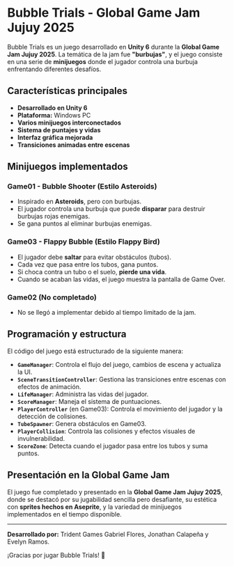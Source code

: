 # Bubble Trials - Global Game Jam Jujuy 2025

Bubble Trials es un juego desarrollado en **Unity 6** durante la **Global Game Jam Jujuy 2025**. La temática de la jam fue **"burbujas"**, y el juego consiste en una serie de **minijuegos** donde el jugador controla una burbuja enfrentando diferentes desafíos.

## Características principales
- **Desarrollado en Unity 6**
- **Plataforma:** Windows PC
- **Varios minijuegos interconectados**
- **Sistema de puntajes y vidas**
- **Interfaz gráfica mejorada**
- **Transiciones animadas entre escenas**

## Minijuegos implementados
### **Game01 - Bubble Shooter** (Estilo Asteroids)
- Inspirado en **Asteroids**, pero con burbujas.
- El jugador controla una burbuja que puede **disparar** para destruir burbujas rojas enemigas.
- Se gana puntos al eliminar burbujas enemigas.

### **Game03 - Flappy Bubble** (Estilo Flappy Bird)
- El jugador debe **saltar** para evitar obstáculos (tubos).
- Cada vez que pasa entre los tubos, gana puntos.
- Si choca contra un tubo o el suelo, **pierde una vida**.
- Cuando se acaban las vidas, el juego muestra la pantalla de Game Over.

### **Game02 (No completado)**
- No se llegó a implementar debido al tiempo limitado de la jam.

## Programación y estructura
El código del juego está estructurado de la siguiente manera:

- **`GameManager`**: Controla el flujo del juego, cambios de escena y actualiza la UI.
- **`SceneTransitionController`**: Gestiona las transiciones entre escenas con efectos de animación.
- **`LifeManager`**: Administra las vidas del jugador.
- **`ScoreManager`**: Maneja el sistema de puntuaciones.
- **`PlayerController`** (en Game03): Controla el movimiento del jugador y la detección de colisiones.
- **`TubeSpawner`**: Genera obstáculos en Game03.
- **`PlayerCollision`**: Controla las colisiones y efectos visuales de invulnerabilidad.
- **`ScoreZone`**: Detecta cuando el jugador pasa entre los tubos y suma puntos.

## Presentación en la Global Game Jam
El juego fue completado y presentado en la **Global Game Jam Jujuy 2025**, donde se destacó por su jugabilidad sencilla pero desafiante, su estética con **sprites hechos en Aseprite**, y la variedad de minijuegos implementados en el tiempo disponible.

---
**Desarrollado por:** Trident Games
 Gabriel Flores, Jonathan Calapeña y Evelyn Ramos.

¡Gracias por jugar Bubble Trials! 🚀


